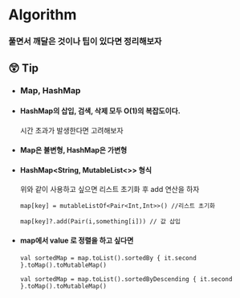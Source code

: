 # Algorithm
### 풀면서 깨달은 것이나 팁이 있다면 정리해보자

## 😲 Tip

- ### Map, HashMap
- #### HashMap의 삽입, 검색, 삭제 모두 O(1)의 복잡도이다.
  시간 초과가 발생한다면 고려해보자
  
- #### Map은 불변형, HashMap은 가변형
  
- #### HashMap<String, MutableList<>> 형식
   위와 같이 사용하고 싶으면 리스트 초기화 후 add 연산을 하자
   ```
   map[key] = mutableListOf<Pair<Int,Int>>() //리스트 초기화
            
   map[key]?.add(Pair(i,something[i])) // 값 삽입
  ```

- #### map에서 value 로 정렬을 하고 싶다면 
  ```
  val sortedMap = map.toList().sortedBy { it.second }.toMap().toMutableMap()
  
  val sortedMap = map.toList().sortedByDescending { it.second }.toMap().toMutableMap()
  ```
